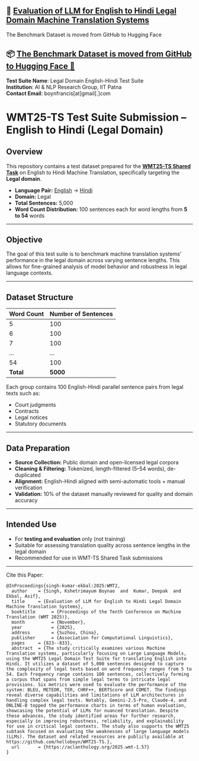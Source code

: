 ## 📄 [Evaluation of LLM for English to Hindi Legal Domain Machine Translation Systems](https://www2.statmt.org/wmt25/pdf/2025.wmt-1.57.pdf)
The Benchmark Dataset is moved from GitHub to Hugging Face
## 📦 [The Benchmark Dataset is moved from GitHub to Hugging Face 🤗](https://huggingface.co/datasets/helloboyn/WMT25-TS)

**Test Suite Name**: Legal Domain English-Hindi Test Suite  
**Institution**: AI & NLP Research Group, IIT Patna  
**Contact Email**: boynfrancis[at]gmail[.]com  


# WMT25-TS Test Suite Submission – English to Hindi (Legal Domain)

## Overview

This repository contains a test dataset prepared for the **[WMT25-TS Shared Task](https://huggingface.co/datasets/helloboyn/WMT25-TS)** on English to Hindi Machine Translation, specifically targeting the **Legal domain**.

- **Language Pair:** [English](https://huggingface.co/datasets/helloboyn/WMT25-TS/blob/main/eng-hin-test.eng.txt) → [Hindi](https://huggingface.co/datasets/helloboyn/WMT25-TS/blob/main/eng-hin-test.hin.txt)
- **Domain:** Legal  
- **Total Sentences:** 5,000  
- **Word Count Distribution:** 100 sentences each for word lengths from **5 to 54** words

---

## Objective

The goal of this test suite is to benchmark machine translation systems' performance in the legal domain across varying sentence lengths. This allows for fine-grained analysis of model behavior and robustness in legal language contexts.

---

## Dataset Structure

| Word Count | Number of Sentences |
|------------|---------------------|
| 5          | 100                 |
| 6          | 100                 |
| 7          | 100                 |
| ...        | ...                 |
| 54         | 100                 |
| **Total**  | **5000**            |

Each group contains 100 English-Hindi parallel sentence pairs from legal texts such as:
- Court judgments
- Contracts
- Legal notices
- Statutory documents

---

## Data Preparation

- **Source Collection:** Public domain and open-licensed legal corpora
- **Cleaning & Filtering:** Tokenized, length-filtered (5–54 words), de-duplicated
- **Alignment:** English-Hindi aligned with semi-automatic tools + manual verification
- **Validation:** 10% of the dataset manually reviewed for quality and domain accuracy

---

## Intended Use

- For **testing and evaluation** only (not training)
- Suitable for assessing translation quality across sentence lengths in the legal domain
- Recommended for use in WMT-TS Shared Task submissions

---

Cite this Paper:
```
@InProceedings{singh-kumar-ekbal:2025:WMT2,
  author    = {Singh, Kshetrimayum Boynao  and  Kumar, Deepak  and  Ekbal, Asif},
  title     = {Evaluation of LLM for English to Hindi Legal Domain Machine Translation Systems},
  booktitle      = {Proceedings of the Tenth Conference on Machine Translation (WMT 2025)},
  month          = {November},
  year           = {2025},
  address        = {Suzhou, China},
  publisher      = {Association for Computational Linguistics},
  pages     = {823--833},
  abstract  = {The study critically examines various Machine Translation systems, particularly focusing on Large Language Models, using the WMT25 Legal Domain Test Suite for translating English into Hindi. It utilizes a dataset of 5,000 sentences designed to capture the complexity of legal texts based on word frequency ranges from 5 to 54. Each frequency range contains 100 sentences, collectively forming a corpus that spans from simple legal terms to intricate legal provisions. Six metrics were used to evaluate the performance of the system: BLEU, METEOR, TER, CHRF++, BERTScore and COMET. The findings reveal diverse capabilities and limitations of LLM architectures in handling complex legal texts. Notably, Gemini-2.5-Pro, Claude-4, and ONLINE-B topped the performance charts in terms of human evaluation, showcasing the potential of LLMs for nuanced translation. Despite these advances, the study identified areas for further research, especially in improving robustness, reliability, and explainability for use in critical legal contexts. The study also supports the WMT25 subtask focused on evaluating the weaknesses of large language models (LLMs). The dataset and related resources are publicly available at https://github.com/helloboyn/WMT25-TS.},
  url       = {https://aclanthology.org/2025.wmt-1.57}
}

```

















